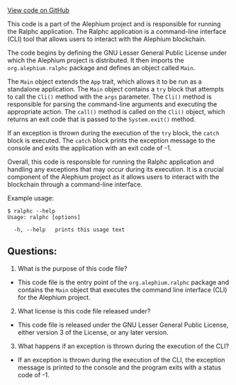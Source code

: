 [View code on GitHub](https://github.com/alephium/alephium/ralphc/src/main/scala/org/alephium/ralphc/Ralphc.scala)

This code is a part of the Alephium project and is responsible for running the Ralphc application. The Ralphc application is a command-line interface (CLI) tool that allows users to interact with the Alephium blockchain. 

The code begins by defining the GNU Lesser General Public License under which the Alephium project is distributed. It then imports the `org.alephium.ralphc` package and defines an object called `Main`. 

The `Main` object extends the `App` trait, which allows it to be run as a standalone application. The `Main` object contains a `try` block that attempts to call the `Cli()` method with the `args` parameter. The `Cli()` method is responsible for parsing the command-line arguments and executing the appropriate action. The `call()` method is called on the `Cli()` object, which returns an exit code that is passed to the `System.exit()` method. 

If an exception is thrown during the execution of the `try` block, the `catch` block is executed. The `catch` block prints the exception message to the console and exits the application with an exit code of -1. 

Overall, this code is responsible for running the Ralphc application and handling any exceptions that may occur during its execution. It is a crucial component of the Alephium project as it allows users to interact with the blockchain through a command-line interface. 

Example usage:

```
$ ralphc --help
Usage: ralphc [options]

  -h, --help   prints this usage text
```
## Questions: 
 1. What is the purpose of this code file?
- This code file is the entry point of the `org.alephium.ralphc` package and contains the `Main` object that executes the command line interface (CLI) for the Alephium project.

2. What license is this code file released under?
- This code file is released under the GNU Lesser General Public License, either version 3 of the License, or any later version.

3. What happens if an exception is thrown during the execution of the CLI?
- If an exception is thrown during the execution of the CLI, the exception message is printed to the console and the program exits with a status code of -1.